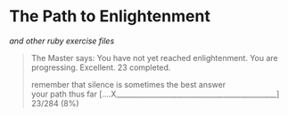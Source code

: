 # The Path to Enlightenment
_and other ruby exercise files_ 


>The Master says:
>  You have not yet reached enlightenment.
>  You are progressing. Excellent. 23 completed.
>
>remember that silence is sometimes the best answer  
>your path thus far [....X_____________________________________________] 23/284 (8%)
